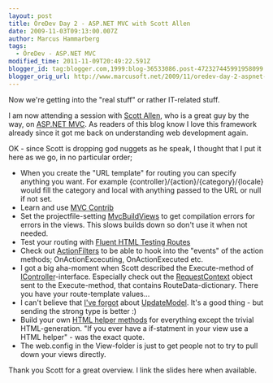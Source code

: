 ```yaml
---
layout: post
title: ÖreDev Day 2 - ASP.NET MVC with Scott Allen
date: 2009-11-03T09:13:00.007Z
author: Marcus Hammarberg
tags:
  - ÖreDev - ASP.NET MVC
modified_time: 2011-11-09T20:49:22.591Z
blogger_id: tag:blogger.com,1999:blog-36533086.post-472327445991958099
blogger_orig_url: http://www.marcusoft.net/2009/11/oredev-day-2-aspnet-mvc-with-scott.html
---
```



Now we're getting into the "real stuff" or rather IT-related stuff.

<div>
</div>

<div>

I am now attending a session with [Scott
Allen](http://odetocode.com/blogs/scott/), who is a great guy by the
way, on [ASP.NET MVC](http://www.asp.net/mVC/). As readers of this blog
know I love this framework already since it got me back on understanding
web development again.

</div>

<div>
</div>

<div>

OK - since Scott is dropping god nuggets as he speak, I thought that I
put it here as we go, in no particular order;

</div>

<div>

- When you create the "URL template" for routing you can specify
    anything you want. For example
    {controller}/{action}/{category}/{locale} would fill the category
    and local with anything passed to the URL or null if not set.
- Learn and use [MVC Contrib](http://www.codeplex.com/MVCContrib)
- [](http://www.codeplex.com/MVCContrib)Set the projectfile-setting
    [MvcBuildViews](http://stackoverflow.com/questions/383192/compile-views-in-asp-net-mvc)
    to get compilation errors for errors in the views. This slows builds
    down so don't use it when not needed.
- Test your routing with [Fluent HTML Testing
    Routes](http://flux88.com/blog/fluent-route-testing-in-asp-net-mvc/)
- Check out
    [ActionFilters](http://www.asp.net/LEARN/mvc/tutorial-14-cs.aspx) to
    be able to hook into the "events" of the action methods;
    OnActionExcecuting, OnActionExecuted etc.
- I got a big aha-moment when Scott described the Execute-method of
    [IController](http://msdn.microsoft.com/en-us/library/dd504937(VS.100).aspx)-interface.
    Especially check out the
    [RequestContext](http://msdn.microsoft.com/en-us/library/system.web.routing.requestcontext(VS.100).aspx)
    object sent to the Execute-method, that contains
    RouteData-dictionary. There you have your route-template values...
- I can't believe that [I've
    forgot](http://www.marcusoft.net/2009/03/updatemodel-formcollection-and-unit_5466.html)
    about
    [UpdateModel](http://davidhayden.com/blog/dave/archive/2008/09/08/ASPNETMVCUpdateModelTryUpdateModelDataBinding.aspx).
    It's a good thing - but sending the strong type is better :)
- Build your own [HTML helper
    methods](http://www.asp.net/learn/mvc/tutorial-09-cs.aspx) for
    everything except the trivial HTML-generation. "If you ever have a
    if-statment in your view use a HTML helper" - was the exact quote.
- The web.config in the View-folder is just to get people not to try
    to pull down your views directly.

<div>

Thank you Scott for a great overview. I link the slides here when
available.

</div>

</div>

